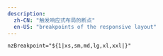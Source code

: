 ```yaml
---
description:
  zh-CN: "触发响应式布局的断点"
  en-US: "breakpoints of the responsive layout"
---
```


```html
nzBreakpoint="${1|xs,sm,md,lg,xl,xxl|}"
```
